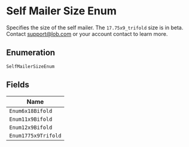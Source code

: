 
# Self Mailer Size Enum

Specifies the size of the self mailer. The `17.75x9_trifold` size is in beta. Contact support@lob.com or your account contact to learn more.

## Enumeration

`SelfMailerSizeEnum`

## Fields

| Name |
|  --- |
| `Enum6x18Bifold` |
| `Enum11x9Bifold` |
| `Enum12x9Bifold` |
| `Enum1775x9Trifold` |

